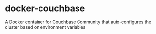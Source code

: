 # docker-couchbase
A Docker container for Couchbase Community that auto-configures the cluster based on environment variables
